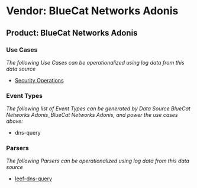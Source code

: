 Vendor: BlueCat Networks Adonis
===============================
Product: BlueCat Networks Adonis
--------------------------------

### Use Cases

_The following Use Cases can be operationalized using log data from this data source_

* [Security Operations](usecase_security_operations.md)


### Event Types

_The following list of Event Types can be generated by Data Source BlueCat Networks Adonis_BlueCat Networks Adonis, and power the use cases above:_

- dns-query


### Parsers

_The following Parsers can be operationalized using log data from this data source_

* [leef-dns-query](parserContent_leef-dns-query.md)
